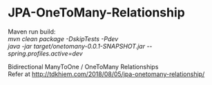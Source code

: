 # JPA-OneToMany-Relationship

Maven run build:</br>
<i>mvn clean package -DskipTests -Pdev</i></br>
<i>java -jar target/onetomany-0.0.1-SNAPSHOT.jar --spring.profiles.active=dev</i></br>

Bidirectional ManyToOne / OneToMany Relationships <br>
Refer at http://tdkhiem.com/2018/08/05/jpa-onetomany-relationship/
